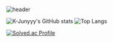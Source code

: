 ![header](https://capsule-render.vercel.app/api?type=waving&color=00ACEE&height=300&section=header&text=HyeonWooPark&fontSize=70&fontColor=FFFFFF&animation=fadeIn&fontAlignY=38&descAlignY=55&descAlign=80)

![K-Junyyy's GitHub stats](https://github-readme-stats.vercel.app/api?username=smartcow99&show_icons=true&theme=cobalt)
![Top Langs](https://github-readme-stats.vercel.app/api/top-langs/?username=smartcow99&layout=Demo&theme=cobalt)

[![Solved.ac Profile](http://mazassumnida.wtf/api/v2/generate_badge?boj=smacow)](https://solved.ac/smacow)


